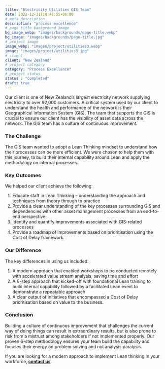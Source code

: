 ```yaml
---
title: "Electricity Utilities GIS Team"
date: 2022-12-31T10:47:55+06:00
# meta description
description: "process excellence"
# page title background image
bg_image_webp: "images/backgrounds/page-title.webp"
bg_image: "images/backgrounds/page-title.jpg"
# project image
image_webp: "images/project/utilities3.webp"
image: "images/project/utilities3.jpg"
# client
client: "New Zealand"
# project category
category: "Process Excellence"
# project status
status : "Completed"
draft: true
---
```


Our client is one of New Zealand’s largest electricity network supplying electricity to over 92,000 customers. A critical system used by our client to understand the health and performance of the network is their Geographical Information System (GIS). The team that supports the GIS is crucial to ensure our client has the visibility of asset data across the network. The GIS team has a culture of continuous improvement.

### The Challenge
The GIS team wanted to adopt a Lean Thinking mindset to understand how their processes can be more efficient. We were chosen to help them with this journey, to build their internal capability around Lean and apply the methodology on internal processes.

### Key Outcomes
We helped our client achieve the following:
1. Educate staff in Lean Thinking – understanding the approach and techniques from theory through to practice
2. Provide a clear understanding of the key processes surrounding GIS and dependencies with other asset management processes from an end-to-end perspective
3. Identify and quantify improvements associated with GIS-related processes
4. Provide a roadmap of improvements based on prioritisation using the Cost of Delay framework.

### Our Difference
The key differences in using us included:
1. A modern approach that enabled workshops to be conducted remotely with accelerated value stream analysis, saving time and effort
2. A 6-step approach that kicked-off with foundational Lean training to build internal capability followed by a facilitated Lean event to demonstrate a repeatable approach
3. A clear output of initiatives that encompassed a Cost of Delay prioritisation based on value to the business.

### Conclusion
Building a culture of continuous improvement that challenges the current way of doing things can result in extraordinary results, but is also prone to risk from a mistrust among stakeholders if not implemented properly. Our proven 6-step methodology ensures your team build the capability and focuses their energy on problem solving and not analysis paralysis.

If you are looking for a modern approach to implement Lean thinking in your workforce, [**contact us**](https://zenconsulting.co.nz/contact/).